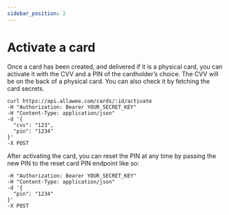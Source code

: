 ```yaml
---
sidebar_position: 2
---
```


# Activate a card

Once a card has been created, and delivered if it is a physical card, you can activate it with the CVV and a PIN of the cardholder’s choice. The CVV will be on the back of a physical card. You can also check it by fetching the card secrets.

```
curl https://api.allawee.com/cards/:id/activate
-H "Authorization: Bearer YOUR_SECRET_KEY"
-H "Content-Type: application/json"
-d '{
  "cvv": "123",
  "pin": "1234"
}'
-X POST
```

After activating the card, you can reset the PIN at any time by passing the new PIN to the reset card PIN endpoint like so:

```curl https://api.allawee.com/cards/:id/reset-pin
-H "Authorization: Bearer YOUR_SECRET_KEY"
-H "Content-Type: application/json"
-d '{
  "pin": "1234"
}'
-X POST
```